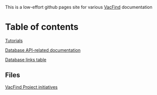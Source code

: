 ---
---

This is a low-effort github pages site for various [VacFind](https://vacfind.org) documentation

# Table of contents

[Tutorials](./Tutorials.md)

[Database API-related documentation](./Database/api.md)

[Database links table](./Database/links.md.md)


## Files

[VacFind Project initiatives](VacFind%20Project.drawio)
<!-- [VacFind Domain Model and initial DB Schema (somewhat old)](Domain%20Model.drawio) -->

